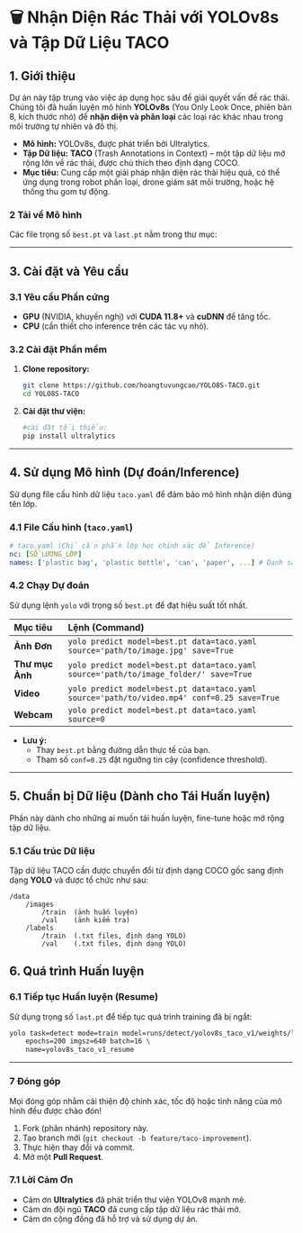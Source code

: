 # 🗑️ Nhận Diện Rác Thải với YOLOv8s và Tập Dữ Liệu TACO


## 1\. Giới thiệu

Dự án này tập trung vào việc áp dụng học sâu để giải quyết vấn đề rác thải. Chúng tôi đã huấn luyện mô hình **YOLOv8s** (You Only Look Once, phiên bản 8, kích thước nhỏ) để **nhận diện và phân loại** các loại rác khác nhau trong môi trường tự nhiên và đô thị.

  * **Mô hình:** YOLOv8s, được phát triển bởi Ultralytics.
  * **Tập Dữ liệu:** **TACO** (Trash Annotations in Context) – một tập dữ liệu mở rộng lớn về rác thải, được chú thích theo định dạng COCO.
  * **Mục tiêu:** Cung cấp một giải pháp nhận diện rác thải hiệu quả, có thể ứng dụng trong robot phân loại, drone giám sát môi trường, hoặc hệ thống thu gom tự động.

### 2 Tải về Mô hình

Các file trọng số `best.pt` và `last.pt` nằm trong thư mục:

-----

## 3\. Cài đặt và Yêu cầu

### 3.1 Yêu cầu Phần cứng

  * **GPU** (NVIDIA, khuyến nghị) với **CUDA 11.8+** và **cuDNN** để tăng tốc.
  * **CPU** (cần thiết cho inference trên các tác vụ nhỏ).

### 3.2 Cài đặt Phần mềm

1.  **Clone repository:**

    ```bash
    git clone https://github.com/hoangtuvungcao/YOLO8S-TACO.git
    cd YOLO8S-TACO
    ```

2.  **Cài đặt thư viện:**

    ```bash
    #cài đặt tối thiểu:
    pip install ultralytics
    ```

-----

## 4\. Sử dụng Mô hình (Dự đoán/Inference)

Sử dụng file cấu hình dữ liệu `taco.yaml` để đảm bảo mô hình nhận diện đúng tên lớp.

### 4.1 File Cấu hình (`taco.yaml`)

```yaml
# taco.yaml (Chỉ cần phần lớp học chính xác để Inference)
nc: [SỐ_LƯỢNG_LỚP]
names: ['plastic bag', 'plastic bottle', 'can', 'paper', ...] # Danh sách TÊN CÁC LỚP RÁC CHÍNH XÁC
```

### 4.2 Chạy Dự đoán

Sử dụng lệnh `yolo` với trọng số `best.pt` để đạt hiệu suất tốt nhất.

| Mục tiêu | Lệnh (Command) |
| :--- | :--- |
| **Ảnh Đơn** | `yolo predict model=best.pt data=taco.yaml source='path/to/image.jpg' save=True` |
| **Thư mục Ảnh** | `yolo predict model=best.pt data=taco.yaml source='path/to/image_folder/' save=True` |
| **Video** | `yolo predict model=best.pt data=taco.yaml source='path/to/video.mp4' conf=0.25 save=True` |
| **Webcam** | `yolo predict model=best.pt data=taco.yaml source=0` |

  * **Lưu ý:**
      * Thay `best.pt` bằng đường dẫn thực tế của bạn.
      * Tham số `conf=0.25` đặt ngưỡng tin cậy (confidence threshold).

-----

## 5\. Chuẩn bị Dữ liệu (Dành cho Tái Huấn luyện)

Phần này dành cho những ai muốn tái huấn luyện, fine-tune hoặc mở rộng tập dữ liệu.

### 5.1 Cấu trúc Dữ liệu

Tập dữ liệu TACO cần được chuyển đổi từ định dạng COCO gốc sang định dạng **YOLO** và được tổ chức như sau:

```
/data
    /images
        /train  (ảnh huấn luyện)
        /val    (ảnh kiểm tra)
    /labels
        /train  (.txt files, định dạng YOLO)
        /val    (.txt files, định dạng YOLO)
```


## 6\. Quá trình Huấn luyện


### 6.1 Tiếp tục Huấn luyện (Resume)

Sử dụng trọng số `last.pt` để tiếp tục quá trình training đã bị ngắt:

```bash
yolo task=detect mode=train model=runs/detect/yolov8s_taco_v1/weights/last.pt data=taco.yaml \
    epochs=200 imgsz=640 batch=16 \
    name=yolov8s_taco_v1_resume
```

-----


### 7 Đóng góp

Mọi đóng góp nhằm cải thiện độ chính xác, tốc độ hoặc tính năng của mô hình đều được chào đón\!

1.  Fork (phân nhánh) repository này.
2.  Tạo branch mới (`git checkout -b feature/taco-improvement`).
3.  Thực hiện thay đổi và commit.
4.  Mở một **Pull Request**.

### 7.1 Lời Cảm Ơn

  * Cảm ơn **Ultralytics** đã phát triển thư viện YOLOv8 mạnh mẽ.
  * Cảm ơn đội ngũ **TACO** đã cung cấp tập dữ liệu rác thải mở.
  * Cảm ơn cộng đồng đã hỗ trợ và sử dụng dự án.
